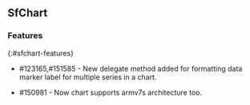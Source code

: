 ## SfChart

### Features
{:#sfchart-features}

* \#123165,#151585 - New delegate method added for formatting data marker label for multiple series in a chart.

* \#150981 - Now chart supports armv7s architecture too.

